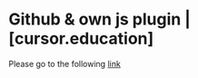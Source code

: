 # Github & own js plugin | [cursor.education]
Please go to the following [link](https://helengladun.github.io/cursor/github-own-plugin/)
